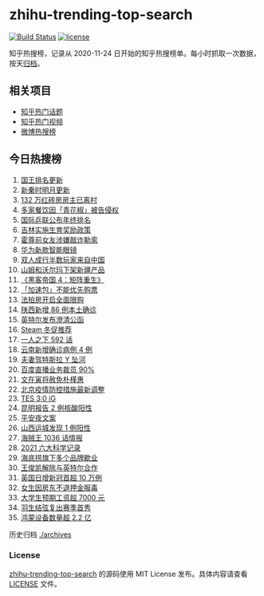 # zhihu-trending-top-search

[![Build Status](https://github.com/justjavac/zhihu-trending-top-search/workflows/ci/badge.svg?branch=main)](https://github.com/justjavac/zhihu-trending-top-search/actions)
[![license](https://img.shields.io/github/license/justjavac/zhihu-trending-top-search)](https://github.com/justjavac/zhihu-trending-top-search/blob/main/LICENSE)

知乎热搜榜，记录从 2020-11-24 日开始的知乎热搜榜单。每小时抓取一次数据，按天[归档](./archives)。

## 相关项目

- [知乎热门话题](https://github.com/justjavac/zhihu-trending-hot-questions)
- [知乎热门视频](https://github.com/justjavac/zhihu-trending-hot-video)
- [微博热搜榜](https://github.com/justjavac/weibo-trending-hot-search)

## 今日热搜榜

<!-- BEGIN -->
<!-- 最后更新时间 Sat Dec 25 2021 13:07:36 GMT+0800 (China Standard Time) -->

1. [国王排名更新](https://www.zhihu.com/search?q=国王排名)
1. [新秦时明月更新](https://www.zhihu.com/search?q=新秦时明月)
1. [132 万红砖房房主已离村](https://www.zhihu.com/search?q=132万红砖房)
1. [多家餐饮因「青花椒」被告侵权](https://www.zhihu.com/search?q=青花椒)
1. [国际乒联公布年终排名](https://www.zhihu.com/search?q=乒乓球世界排名)
1. [吉林实施生育奖励政策](https://www.zhihu.com/search?q=吉林生育奖励政策)
1. [霍尊前女友涉嫌敲诈勒索](https://www.zhihu.com/search?q=霍尊前女友)
1. [华为新款智能眼镜](https://www.zhihu.com/search?q=华为智能眼镜)
1. [双人成行半数玩家来自中国](https://www.zhihu.com/search?q=双人成行)
1. [山姆和沃尔玛下架新疆产品](https://www.zhihu.com/search?q=山姆下架新疆产品)
1. [《黑客帝国 4：矩阵重生》](https://www.zhihu.com/search?q=黑客帝国4)
1. [「加速包」不能优先购票](https://www.zhihu.com/search?q=加速包)
1. [法拍房开启全面限购](https://www.zhihu.com/search?q=法拍房)
1. [陕西新增 86 例本土确诊](https://www.zhihu.com/search?q=陕西疫情)
1. [英特尔发布澄清公函](https://www.zhihu.com/search?q=英特尔)
1. [Steam 冬促推荐](https://www.zhihu.com/search?q=Steam)
1. [一人之下 592 话](https://www.zhihu.com/search?q=一人之下)
1. [云南新增确诊病例 4 例](https://www.zhihu.com/search?q=云南疫情)
1. [夫妻驾特斯拉 Y 坠河](https://www.zhihu.com/search?q=特斯拉坠河)
1. [百度直播业务裁员 90%](https://www.zhihu.com/search?q=百度裁员)
1. [文在寅将赦免朴槿惠](https://www.zhihu.com/search?q=朴槿惠)
1. [北京疫情防控措施最新调整](https://www.zhihu.com/search?q=北京疫情防控措施)
1. [TES 3:0 iG](https://www.zhihu.com/search?q=tes)
1. [昆明报告 2 例核酸阳性](https://www.zhihu.com/search?q=昆明疫情)
1. [平安夜文案](https://www.zhihu.com/search?q=平安夜)
1. [山西运城发现 1 例阳性](https://www.zhihu.com/search?q=山西疫情)
1. [海贼王 1036 话情报](https://www.zhihu.com/search?q=海贼王)
1. [2021 六大科学记录](https://www.zhihu.com/search?q=六大科学记录)
1. [海底捞旗下多个品牌歇业](https://www.zhihu.com/search?q=海底捞)
1. [王俊凯解除与英特尔合作](https://www.zhihu.com/search?q=王俊凯与英特尔解约)
1. [英国日增新冠首超 10 万例](https://www.zhihu.com/search?q=英国疫情)
1. [女生因房东不退押金服毒](https://www.zhihu.com/search?q=大三女生服毒身亡)
1. [大学生预期工资超 7000 元](https://www.zhihu.com/search?q=大学生预期工资)
1. [羽生结弦复出赛季首秀](https://www.zhihu.com/search?q=羽生结弦)
1. [鸿蒙设备数量超 2.2 亿](https://www.zhihu.com/search?q=鸿蒙设备数量)

<!-- END -->

历史归档 [./archives](./archives)

### License

[zhihu-trending-top-search](https://github.com/justjavac/zhihu-trending-top-search)
的源码使用 MIT License 发布。具体内容请查看 [LICENSE](./LICENSE) 文件。
